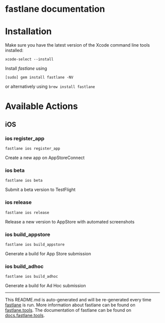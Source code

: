 fastlane documentation
================
# Installation

Make sure you have the latest version of the Xcode command line tools installed:

```
xcode-select --install
```

Install _fastlane_ using
```
[sudo] gem install fastlane -NV
```
or alternatively using `brew install fastlane`

# Available Actions
## iOS
### ios register_app
```
fastlane ios register_app
```
Create a new app on AppStoreConnect
### ios beta
```
fastlane ios beta
```
Submit a beta version to TestFlight
### ios release
```
fastlane ios release
```
Release a new version to AppStore with automated screenshots
### ios build_appstore
```
fastlane ios build_appstore
```
Generate a build for App Store submission
### ios build_adhoc
```
fastlane ios build_adhoc
```
Generate a build for Ad Hoc submission

----

This README.md is auto-generated and will be re-generated every time [fastlane](https://fastlane.tools) is run.
More information about fastlane can be found on [fastlane.tools](https://fastlane.tools).
The documentation of fastlane can be found on [docs.fastlane.tools](https://docs.fastlane.tools).
